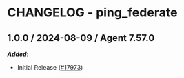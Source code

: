 # CHANGELOG - ping_federate

<!-- towncrier release notes start -->

## 1.0.0 / 2024-08-09 / Agent 7.57.0

***Added***:

* Initial Release ([#17973](https://github.com/DataDog/integrations-core/pull/17973))
